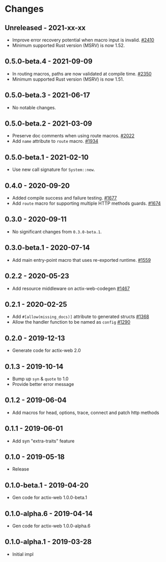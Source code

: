 # Changes

## Unreleased - 2021-xx-xx
* Improve error recovery potential when macro input is invalid. [#2410]
* Minimum supported Rust version (MSRV) is now 1.52.

[#2410]: https://github.com/actix/actix-web/pull/2410


## 0.5.0-beta.4 - 2021-09-09
* In routing macros, paths are now validated at compile time. [#2350]
* Minimum supported Rust version (MSRV) is now 1.51.

[#2350]: https://github.com/actix/actix-web/pull/2350


## 0.5.0-beta.3 - 2021-06-17
* No notable changes.


## 0.5.0-beta.2 - 2021-03-09
* Preserve doc comments when using route macros. [#2022]
* Add `name` attribute to `route` macro. [#1934]

[#2022]: https://github.com/actix/actix-web/pull/2022
[#1934]: https://github.com/actix/actix-web/pull/1934


## 0.5.0-beta.1 - 2021-02-10
* Use new call signature for `System::new`.


## 0.4.0 - 2020-09-20
* Added compile success and failure testing. [#1677]
* Add `route` macro for supporting multiple HTTP methods guards. [#1674]

[#1677]: https://github.com/actix/actix-web/pull/1677
[#1674]: https://github.com/actix/actix-web/pull/1674


## 0.3.0 - 2020-09-11
* No significant changes from `0.3.0-beta.1`.


## 0.3.0-beta.1 - 2020-07-14
* Add main entry-point macro that uses re-exported runtime. [#1559]

[#1559]: https://github.com/actix/actix-web/pull/1559


## 0.2.2 - 2020-05-23
* Add resource middleware on actix-web-codegen [#1467]

[#1467]: https://github.com/actix/actix-web/pull/1467


## 0.2.1 - 2020-02-25
* Add `#[allow(missing_docs)]` attribute to generated structs [#1368]
* Allow the handler function to be named as `config` [#1290]

[#1368]: https://github.com/actix/actix-web/issues/1368
[#1290]: https://github.com/actix/actix-web/issues/1290


## 0.2.0 - 2019-12-13
* Generate code for actix-web 2.0


## 0.1.3 - 2019-10-14
* Bump up `syn` & `quote` to 1.0
* Provide better error message


## 0.1.2 - 2019-06-04
* Add macros for head, options, trace, connect and patch http methods


## 0.1.1 - 2019-06-01
* Add syn "extra-traits" feature


## 0.1.0 - 2019-05-18
* Release


## 0.1.0-beta.1 - 2019-04-20
* Gen code for actix-web 1.0.0-beta.1


## 0.1.0-alpha.6 - 2019-04-14
* Gen code for actix-web 1.0.0-alpha.6


## 0.1.0-alpha.1 - 2019-03-28
* Initial impl
